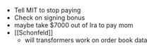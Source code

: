 - Tell MIT to stop paying
- Check on signing bonus
- maybe take $7000 out of Ira to pay mom
- [[Schonfeld]]
    - will transformers work on order book data
